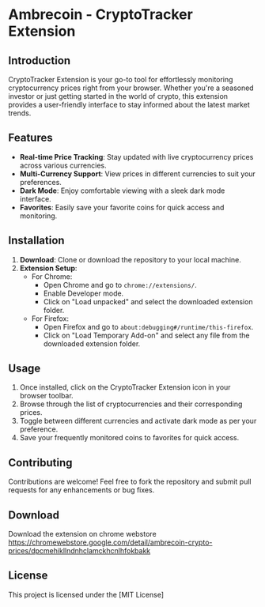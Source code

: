 # Ambrecoin - CryptoTracker Extension

## Introduction
CryptoTracker Extension is your go-to tool for effortlessly monitoring cryptocurrency prices right from your browser. Whether you're a seasoned investor or just getting started in the world of crypto, this extension provides a user-friendly interface to stay informed about the latest market trends.

## Features
- **Real-time Price Tracking**: Stay updated with live cryptocurrency prices across various currencies.
- **Multi-Currency Support**: View prices in different currencies to suit your preferences.
- **Dark Mode**: Enjoy comfortable viewing with a sleek dark mode interface.
- **Favorites**: Easily save your favorite coins for quick access and monitoring.

## Installation
1. **Download**: Clone or download the repository to your local machine.
2. **Extension Setup**:
   - For Chrome:
     - Open Chrome and go to `chrome://extensions/`.
     - Enable Developer mode.
     - Click on "Load unpacked" and select the downloaded extension folder.
   - For Firefox:
     - Open Firefox and go to `about:debugging#/runtime/this-firefox`.
     - Click on "Load Temporary Add-on" and select any file from the downloaded extension folder.
   
## Usage
1. Once installed, click on the CryptoTracker Extension icon in your browser toolbar.
2. Browse through the list of cryptocurrencies and their corresponding prices.
3. Toggle between different currencies and activate dark mode as per your preference.
4. Save your frequently monitored coins to favorites for quick access.

## Contributing
Contributions are welcome! Feel free to fork the repository and submit pull requests for any enhancements or bug fixes.
## Download
Download the extension on chrome webstore https://chromewebstore.google.com/detail/ambrecoin-crypto-prices/dpcmehikllndnhclamckhcnlhfokbakk
## License
This project is licensed under the [MIT License]

